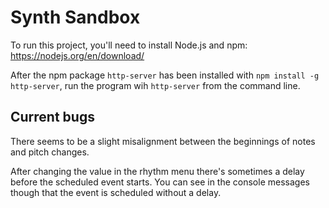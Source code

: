 # Synth Sandbox

To run this project, you'll need to install Node.js and npm: https://nodejs.org/en/download/

After the npm package `http-server` has been installed with `npm install -g http-server`, run the program wih `http-server` from the command line.

## Current bugs

There seems to be a slight misalignment between the beginnings of notes and pitch changes.

After changing the value in the rhythm menu there's sometimes a delay before the scheduled event starts. You can see in the console messages though that the event is scheduled without a delay.
